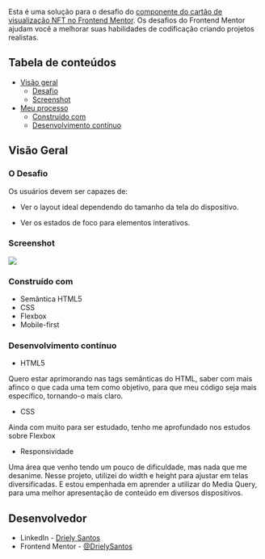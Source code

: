 Esta é uma solução para o desafio do [componente do cartão de visualização NFT no Frontend Mentor](https://www.frontendmentor.io/challenges/nft-preview-card-component-SbdUL_w0U). Os desafios do Frontend Mentor ajudam você a melhorar suas habilidades de codificação criando projetos realistas.

## Tabela de conteúdos

- [Visão geral](#visao-geral)
  - [Desafio](#desafio)
  - [Screenshot](#screenshot)
- [Meu processo](#meu-processo)
  - [Construído com](#construido-com)
  - [Desenvolvimento contínuo](#desenvolvimento-continuo)

## Visão Geral

### O Desafio

Os usuários devem ser capazes de:

- Ver o layout ideal dependendo do tamanho da tela do dispositivo.

- Ver os estados de foco para elementos interativos.

### Screenshot

![](./nft-preview-card-component-main/images/screenshot.png)

### Construído com

- Semântica HTML5
- CSS 
- Flexbox
- Mobile-first 

### Desenvolvimento contínuo

- HTML5

Quero estar aprimorando nas tags semânticas do HTML, saber com mais afinco o que cada uma tem como objetivo, para que meu código seja mais específico, tornando-o mais claro.

- CSS

Ainda com muito para ser estudado, tenho me aprofundado nos estudos sobre Flexbox

- Responsividade

Uma área que venho tendo um pouco de dificuldade, mas nada que me desanime. Nesse projeto, utilizei do  width e height para ajustar em telas diversificadas.
E estou empenhada em aprender a utilizar do Media Query, para uma melhor apresentação de conteúdo em diversos dispositivos.

## Desenvolvedor

- LinkedIn - [Driely Santos](https://www.linkedin.com/in/driely-santos98/)
- Frontend Mentor - [@DrielySantos](https://www.frontendmentor.io/profile/DrielySantos)
